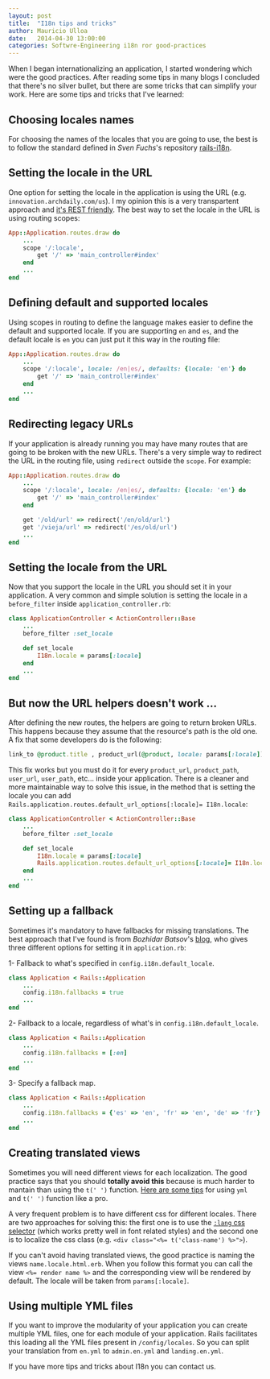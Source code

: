 ```yaml
---
layout: post
title:  "I18n tips and tricks"
author: Mauricio Ulloa
date:   2014-04-30 13:00:00
categories: Softwre-Engineering i18n ror good-practices
---
```


When I began internationalizing an application, I started wondering which were the good practices. After reading some tips in many blogs I concluded that there's no silver bullet, but there are some tricks that can simplify your work. Here are some tips and tricks that I've learned:

## Choosing locales names

For choosing the names of the locales that you are going to use, the best is to follow the standard defined in _Sven Fuchs_'s repository [rails-i18n][rails-i18n].

## Setting the locale in the URL

One option for setting the locale in the application is using the URL (e.g. `innovation.archdaily.com/us`). I my opinion this is a very transpartent approach and [it's REST friendly][REST-friendly]. The best way to set the locale in the URL is using routing scopes:

```ruby
App::Application.routes.draw do
	...
	scope '/:locale', 
		get '/' => 'main_controller#index'
	end
	...
end
```
 
## Defining default and supported locales

Using scopes in routing to define the language makes easier to define the default and supported locale. If you are supporting `en` and `es`, and the default locale is `en` you can just put it this way in the routing file:

```ruby
App::Application.routes.draw do
	...
	scope '/:locale', locale: /en|es/, defaults: {locale: 'en'} do
		get '/' => 'main_controller#index'
	end
	...
end
```
 
## Redirecting legacy URLs

If your application is already running you may have many routes that are going to be broken with the new URLs. There's a very simple way to redirect the URL in the routing file, using `redirect` outside the `scope`. For example:

```ruby
App::Application.routes.draw do
	...
	scope '/:locale', locale: /en|es/, defaults: {locale: 'en'} do
		get '/' => 'main_controller#index'
	end

	get '/old/url' => redirect('/en/old/url')
	get '/vieja/url' => redirect('/es/old/url')
	...
end
```
 
## Setting the locale from the URL

Now that you support the locale in the URL you should set it in your application. A very common and simple solution is setting the locale in a `before_filter` inside `application_controller.rb`:

```ruby	
class ApplicationController < ActionController::Base
	...
	before_filter :set_locale

	def set_locale
 		I18n.locale = params[:locale]
	end
	...
end
```
 
## But now the URL helpers doesn't work ...

After defining the new routes, the helpers are going to return broken URLs. This happens because they assume that the resource's path is the old one. A fix that some developers do is the following:

```ruby	
link_to @product.title , product_url(@product, locale: params[:locale])
```

This fix works but you must do it for every `product_url`, `product_path`, `user_url`, `user_path`, etc... inside your application. There is a cleaner and more maintainable way to solve this issue, in the method that is setting the locale you can add `Rails.application.routes.default_url_options[:locale]= I18n.locale`:

```ruby	
class ApplicationController < ActionController::Base
	...
	before_filter :set_locale

	def set_locale
 		I18n.locale = params[:locale]
 		Rails.application.routes.default_url_options[:locale]= I18n.locale
	end
	...
end
```
## Setting up a fallback

Sometimes it's mandatory to have fallbacks for missing translations. The best approach that I've found is from _Bozhidar Batsov_'s [blog][batsov-post], who gives three different options for setting it in `application.rb`:

1- Fallback to what's specified in `config.i18n.default_locale`.

```ruby	
class Application < Rails::Application
	...
	config.i18n.fallbacks = true
	...
end
```

2- Fallback to a locale, regardless of what's in `config.i18n.default_locale`.

```ruby	
class Application < Rails::Application
	...
	config.i18n.fallbacks = [:en]
	...
end
```

3- Specify a fallback map.

```ruby	
class Application < Rails::Application
	...
	config.i18n.fallbacks = {'es' => 'en', 'fr' => 'en', 'de' => 'fr'}
	...
end
```

## Creating translated views

Sometimes you will need different views for each localization. The good practice says that you should **totally avoid this** because is much harder to mantain than using the `t(' ')` function. [Here are some tips][rails-i18n-tips] for using `yml` and `t(' ')` function like a pro. 

A very frequent problem is to have different css for different locales. There are two approaches for solving this: the first one is to use the [`:lang` css selector][lang-css-document] (which works pretty well in font related styles) and the second one is to localize the css class (e.g. `<div class="<%= t('class-name') %>">`).

If you can't avoid having translated views, the good practice is naming the views `name.locale.html.erb`. When you follow this format you can call the view `<%= render name %>` and the corresponding view will be rendered by default. The locale will be taken from `params[:locale]`.

## Using multiple YML files

If you want to improve the modularity of your application you can create multiple YML files, one for each module of your application. Rails facilitates this loading all the YML files present in `/config/locales`. So you can split your translation from `en.yml` to `admin.en.yml` and `landing.en.yml`.

If you have more tips and tricks about I18n you can contact us.

[rails-i18n]: https://github.com/svenfuchs/rails-i18n/tree/master/rails/locale
[REST-friendly]: http://restpatterns.org/Articles/HTTP_i18N_Patterns
[rails-i18n-tips]: http://thepugautomatic.com/2012/07/rails-i18n-tips
[batsov-post]: http://batsov.com/articles/2012/09/12/setting-up-fallback-locale-s-in-rails-3
[lang-css-document]: http://www.w3schools.com/cssref/sel_lang.asp